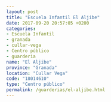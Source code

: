 ```yaml
---
layout: post
title: "Escuela Infantil El Aljibe"
date: 2017-09-20 20:57:05 +0200
categories:
- Escuela Infantil
- granada
- cullar-vega
- Centro público
- guarderia
name: "El Aljibe"
province: "Granada"
location: "Cullar Vega"
code: "18014610"
type: "Centro público"
permalink: /guarderias/el-aljibe.html
---
```

